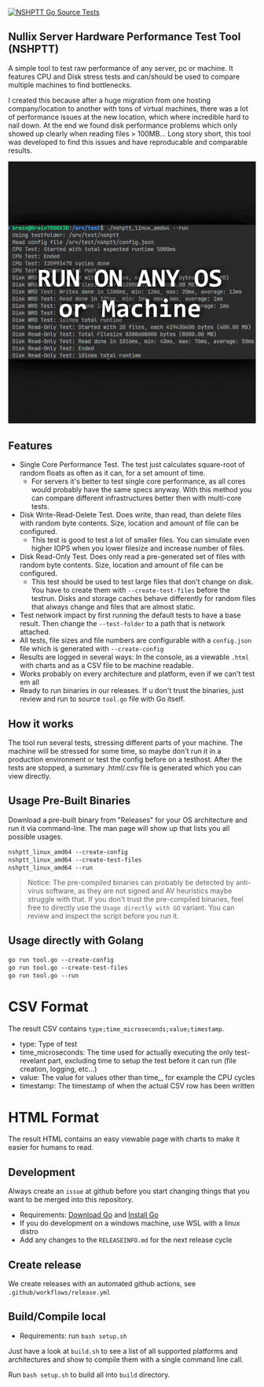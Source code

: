 [![NSHPTT Go Source Tests](https://github.com/NullixAT/nullix-server-hardware-performance-test-tool/actions/workflows/tests_go.yml/badge.svg)](https://github.com/NullixAT/nullix-server-hardware-performance-test-tool/actions/workflows/tests_go.yml)
## Nullix Server Hardware Performance Test Tool (NSHPTT)
A simple tool to test raw performance of any server, pc or machine. It features CPU and Disk stress tests and can/should be used to compare multiple machines to find bottlenecks.

I created this because after a huge migration from one hosting company/location to another with tons of virtual machines, there was a lot of performance issues at the new location, which where incredible hard to nail down. At the end we found disk performance problems which only showed up clearly when reading files > 100MB... Long story short, this tool was developed to find this issues and have reproducable and comparable results.

![Slideshow](media/slideshow.gif?raw=true "NSHPTT")

## Features

- Single Core Performance Test. The test just calculates square-root of random floats as often as it can, for a set amount of time.
  - For servers it's better to test single core performance, as all cores would probably have the same specs anyway. With this method you can compare different infrastructures better then with multi-core tests.
- Disk Write-Read-Delete Test. Does write, than read, than delete files with random byte contents. Size, location and amount of file can be configured.
  - This test is good to test a lot of smaller files. You can simulate even higher IOPS when you lower filesize and increase number of files.
- Disk Read-Only Test. Does only read a pre-generated set of files with random byte contents. Size, location and amount of file can be configured.
  - This test should be used to test large files that don't change on disk. You have to create them with `--create-test-files` before the testrun. Disks and storage caches behave differently for random files that always change and files that are almost static.
- Test network impact by first running the default tests to have a base result. Then change the `--test-folder` to a path that is network attached.
- All tests, file sizes and file numbers are configurable with a `config.json` file which is generated with `--create-config`
- Results are logged in several ways: In the console, as a viewable `.html` with charts and as a CSV file to be machine readable.
- Works probably on every architecture and platform, even if we can't test em all
- Ready to run binaries in our releases. If u don't trust the binaries, just review and run to source `tool.go` file with Go itself.


## How it works
The tool run several tests, stressing different parts of your machine. The machine will be stressed for some time, so maybe don't run it in a production environment or test the config before on a testhost.
After the tests are stopped, a summary .html/.csv file is generated which you can view directly.

## Usage Pre-Built Binaries
Download a pre-built binary from "Releases" for your OS architecture and run it via command-line. The man page will show up that lists you all possible usages.

    nshptt_linux_amd64 --create-config
    nshptt_linux_amd64 --create-test-files
    nshptt_linux_amd64 --run

> Notice: The pre-compiled binaries can probably be detected by anti-virus software, as they are not signed and AV heuristics maybe struggle with that.
If you don't trust the pre-compiled binaries, feel free to directly use the `Usage directly with GO` variant. You can review and inspect the script before you run it.

## Usage directly with Golang

    go run tool.go --create-config
    go run tool.go --create-test-files
    go run tool.go --run


# CSV Format
The result CSV contains `type;time_microseconds;value;timestamp`.
- type: Type of test
- time_microseconds: The time used for actually executing the only test-revelant part, excluding time to setup the test before it can run (file creation, logging, etc...)
- value: The value for values other than time_, for example the CPU cycles
- timestamp: The timestamp of when the actual CSV row has been written


# HTML Format
The result HTML contains an easy viewable page with charts to make it easier for humans to read.

## Development

Always create an `issue` at github before you start changing things that you want to be merged into this repository.

- Requirements: [Download Go](https://go.dev/dl/) and [Install Go](https://go.dev/doc/install)
- If you do development on a windows machine, use WSL with a linux distro
- Add any changes to the `RELEASEINFO.md` for the next release cycle

## Create release
We create releases with an automated github actions, see `.github/workflows/release.yml`


## Build/Compile local
- Requirements: run `bash setup.sh`

Just have a look at `build.sh` to see a list of all supported platforms and architectures and show to compile them with a single command line call.

Run `bash setup.sh` to build all into `build` directory.
